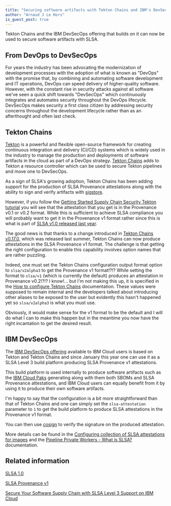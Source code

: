 ```yaml
---
title: "Securing software artifacts with Tekton Chains and IBM's DevSecOps"
author: "Arnaud J Le Hors"
is_guest_post: true
---
```


Tekton Chains and the IBM DevSecOps offering that builds on it can now be used to secure software artifacts with SLSA.


## From DevOps to DevSecOps

For years the industry has been advocating the modernization of development processes with the adoption of what is known as "DevOps" with the promise that, by combining and automating software development and IT operations, DevOps can speed delivery of higher-quality software. However, with the constant rise in security attacks against all software we've seen a quick shift towards "DevSecOps" which continuously integrates and automates security throughout the DevOps lifecycle. DevSecOps makes security a first class citizen by addressing security concerns throughout the development lifecycle rather than as an afterthought and often last check.


## Tekton Chains

[Tekton](https://tekton.dev) is a powerful and flexible open-source framework for creating continuous integration and delivery (CI/CD) systems which is widely used in the industry to manage the production and deployments of software artifacts in the cloud as part of a DevOps strategy. [Tekton Chains](https://tekton.dev/docs/chains/) adds to Tekton a resource controller which can be used to secure Tekton pipelines and move one to DevSecOps.

As a sign of SLSA's growing adoption, Tekton Chains has been adding support for the production of SLSA Provenance attestations along with the ability to sign and verify artifacts with [sigstore](https://sigstore.dev).

However, if you follow the [Getting Started Supply Chain Security Tekton tutorial](https://tekton.dev/docs/getting-started/supply-chain-security/) you will see that the attestation that you get is in the Provenance v0.1 or v0.2 format. While this is sufficient to achieve SLSA compliance you will probably want to get it in the Provenance v1 format rather since this is what is part of [SLSA v1.0 released last year](https://slsa.dev/blog/2023/04/slsa-v1-final).

The good news is that thanks to a change introduced in [Tekton Chains v0.17.0](https://github.com/tektoncd/chains/releases/tag/v0.17.0), which was released last summer, Tekton Chains can now produce attestations in the SLSA Provenance v1 format. The challenge is that getting the right configuration to enable this capability involves option names that are rather puzzling.

Indeed, one must set the Tekton Chains configuration output format option to `slsa/v2alpha3` to get the Provenance v1 format!?!? While setting the format to `slsa/v1` (which is currently the default) produces an attestation in Provenance v0.2!?!? I know!... but I'm not making this up, it is specified in the [How to configure Tekton Chains](https://tekton.dev/docs/chains/slsa-provenance/#how-to-configure-tekton-chains) documentation. These values were supposed to remain internal and the developers talked about introducing other aliases to be exposed to the user but evidently this hasn't happened yet so `slsa/v2alpha3` is what you must use.

Obviously, it would make sense for the v1 format to be the default and I will do what I can to make this happen but in the meantime you now have the right incantation to get the desired result.


## IBM DevSecOps

The [IBM DevSecOps offering](https://cloud.ibm.com/docs/devsecops) available to IBM Cloud users is based on Tekton and Tekton Chains and since January this year one can use it as a SLSA Level 3 build platform producing SLSA Provenance v1 attestations.

This build platform is used internally to produce software artifacts such as the [IBM Cloud Paks](https://www.ibm.com/cloud-paks) generating along with them both SBOMs and SLSA Provenance attestations, and IBM Cloud users can equally benefit from it by using it to produce their own software artifacts.

I'm happy to say that the configuration is a bit more straightforward than that of Tekton Chains and one can simply set the `slsa-attestation` parameter to `1` to get the build platform to produce SLSA attestations in the Provenance v1 format.

You can then use [cosign](https://github.com/sigstore/cosign) to verify the signature on the produced attestation.

More details can be found in the [Configuring collection of SLSA attestations for images](https://cloud.ibm.com/docs/devsecops?topic=devsecops-cd-devsecops-slsa) and the [Pipeline Private Workers - What is SLSA?](https://cloud.ibm.com/docs/ContinuousDelivery?topic=ContinuousDelivery-slsa-whatis) documentation.


## Related information

[SLSA 1.0](https://slsa.dev/spec/v1.0/)

[SLSA Provenance v1](https://slsa.dev/spec/v1.0/provenance)

[Secure Your Software Supply Chain with SLSA Level 3 Support on IBM Cloud](https://community.ibm.com/community/user/cloud/blogs/steve-weaver1/2024/01/11/secure-your-software-supply-chain-with-slsa-level)
